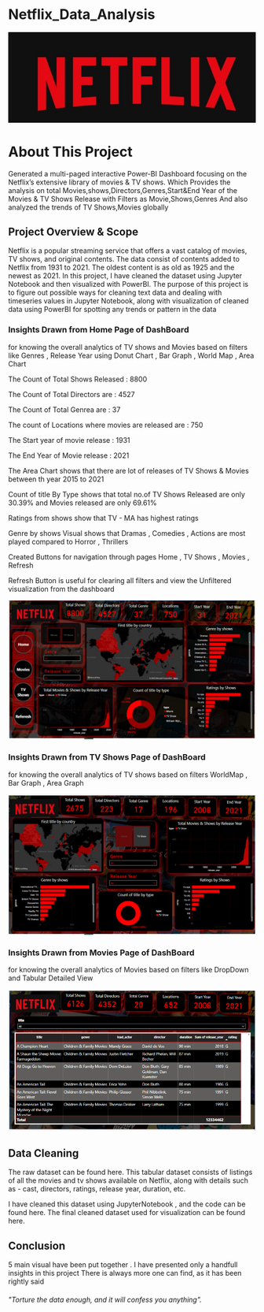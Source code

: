 # Netflix_Data_Analysis
![image alt](https://github.com/girishvalluri192/Netflix_Data_Analysis/blob/main/Img1.jpg)

# About This Project

Generated a multi-paged interactive Power-BI Dashboard focusing on the Netflix’s extensive library of movies &amp; TV shows. Which Provides the analysis on total Movies,shows,Directors,Genres,Start&amp;End Year of the Movies &amp; TV Shows Release with Filters as Movie,Shows,Genres And also analyzed the trends of TV Shows,Movies globally


## Project Overview & Scope

Netflix is a popular streaming service that offers a vast catalog of movies, TV shows, and original contents. The data consist of contents added to Netflix from 1931 to 2021. The oldest content is as old as 1925 and the newest as 2021. In this project, I have cleaned the dataset using Jupyter Notebook and then visualized with PowerBI. The purpose of this project is to figure out possible ways for cleaning text data and dealing with timeseries values in Jupyter Notebook, along with visualization of cleaned data using PowerBI for spotting any trends or pattern in the data


### Insights Drawn from Home Page of DashBoard

for knowing the overall analytics of TV shows and Movies  based on filters like Genres , Release Year using Donut Chart , Bar Graph , World Map , Area Chart

The Count of Total Shows Released :  8800

The Count of Total Directors are :  4527

The Count of Total Genrea are : 37

The count of Locations where movies are released are :  750

The Start year of movie release : 1931

The End Year of Movie release  :  2021

The Area Chart shows that there are lot of releases of TV Shows & Movies between th year  2015 to 2021


Count of title By Type shows that total no.of TV Shows Released are only 30.39%  and Movies released are only 69.61%


Ratings from shows show that TV - MA has highest ratings 


Genre by shows Visual shows that Dramas , Comedies , Actions are most played compared to Horror , Thrillers

Created Buttons for navigation through pages Home , TV Shows , Movies , Refresh

Refresh Button is useful for clearing all filters and view the Unfiltered visualization from the dashboard



![image alt](https://github.com/girishvalluri192/Netflix_Data_Analysis/blob/main/Home_Page.png)



### Insights Drawn from TV Shows Page of DashBoard

for knowing the overall analytics of TV shows   based on filters WorldMap , Bar Graph , Area Graph








![image alt](https://github.com/girishvalluri192/Netflix_Data_Analysis/blob/main/TV_Shows_Page.png)


### Insights Drawn from Movies Page of DashBoard

for knowing the overall analytics of Movies  based on filters like DropDown and Tabular Detailed View








![image alt](https://github.com/girishvalluri192/Netflix_Data_Analysis/blob/main/Movies_Page.png)


## Data Cleaning

The raw dataset can be found here. This tabular dataset consists of listings of all the movies and tv shows available on Netflix, along with details such as - cast, directors, ratings, release year, duration, etc.

I have cleaned this dataset using JupyterNotebook , and the code can be found here. The final cleaned dataset used for visualization can be found here.



## Conclusion

5 main visual have been put together . I have presented only a handfull insights in this project There is always more one can find, as it has been rightly said 
###### "Torture the data enough, and it will confess you anything".

